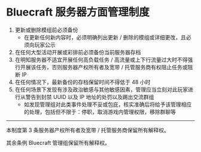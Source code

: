 # Bluecraft 服务器方面管理制度

1. 更新或删除模组前必须备份
   - 在更新任何新内容时，必须明确列出更新 / 删除的模组或详细更改，且必须向玩家公示
2. 在任何大型活动开展或彩排前必须备份当前服务器存档
3. 在明知服务器不适宜开展任何高负载任务 / 高流量或上下行流量过大时不得强行开展该任务，否则服务器产权所有者及宽带 / 托管服务商有权阻止任务或阻断 IP
4. 在任何情况下，最新备份的存档保留时间不得低于 48 小时
5. 在任何场景下发现有涉及政治敏感与其他敏感因素，管理应当立刻对此玩家进行从警告到封禁 UUID 以及 IP 地址的处罚以及踢出交流群组
   - 如发现管理组对此类事件处理不妥或包庇，核实准确后将给予该管理相应的处理，包括但不限于：停职，取消游戏内管理权限，移除群聊等

---

本制度第 3 条服务器产权所有者及宽带 / 托管服务商保留所有解释权。

其余条例 Bluecraft 管理组保留所有解释权。